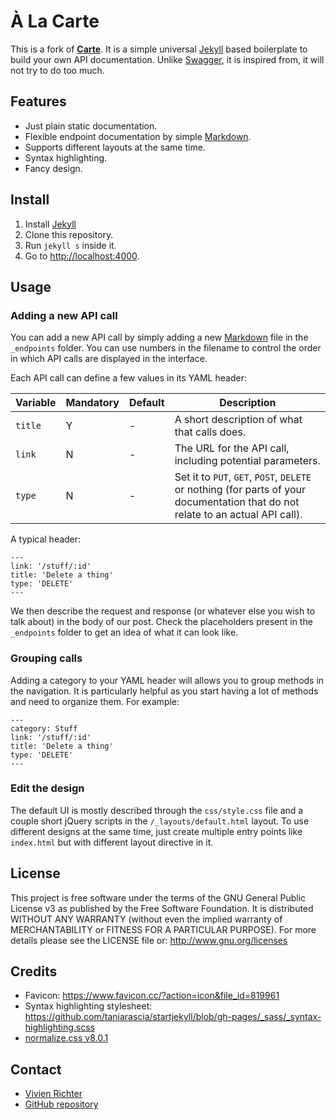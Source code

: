 # À La Carte

This is a fork of [**Carte**](https://github.com/Wiredcraft/carte).
It is a simple universal [Jekyll](https://jekyllrb.com) based boilerplate to build your own API documentation. Unlike [Swagger](https://swagger.io/), it is inspired from, it will not try to do too much.

## Features
 * Just plain static documentation.
 * Flexible endpoint documentation by simple [Markdown](https://guides.github.com/features/mastering-markdown).
 * Supports different layouts at the same time.
 * Syntax highlighting.
 * Fancy design.

## Install
1. Install [Jekyll](https://jekyllrb.com)
2. Clone this repository.
3. Run `jekyll s` inside it.
4. Go to [http://localhost:4000](http://localhost:4000).

## Usage

### Adding a new API call

You can add a new API call by simply adding a new [Markdown](https://guides.github.com/features/mastering-markdown) file in the `_endpoints` folder. You can use numbers in the filename to control the order in which API calls are displayed in the interface.

Each API call can define a few values in its YAML header:

Variable | Mandatory | Default | Description
--- | --- | --- | ---
``title`` | Y | - | A short description of what that calls does.
``link`` | N | - | The URL for the API call, including potential parameters.
``type`` | N | - | Set it to `PUT`, `GET`, `POST`, `DELETE` or nothing (for parts of your documentation that do not relate to an actual API call).

A typical header:

```
---
link: '/stuff/:id'
title: 'Delete a thing'
type: 'DELETE'
---
```

We then describe the request and response (or whatever else you wish to talk about) in the body of our post. Check the placeholders present in the `_endpoints` folder to get an idea of what it can look like.

### Grouping calls

Adding a category to your YAML header will allows you to group methods in the navigation. It is particularly helpful as you start having a lot of methods and need to organize them. For example:

```
---
category: Stuff
link: '/stuff/:id'
title: 'Delete a thing'
type: 'DELETE'
---
```

### Edit the design

The default UI is mostly described through the `css/style.css` file and a couple short jQuery scripts in the `/_layouts/default.html` layout.
To use different designs at the same time, just create multiple entry points like `index.html` but with different layout directive in it.

## License
This project is free software under the terms of the GNU General Public License v3 as published by the Free Software Foundation.
It is distributed WITHOUT ANY WARRANTY (without even the implied warranty of MERCHANTABILITY or FITNESS FOR A PARTICULAR PURPOSE).
For more details please see the LICENSE file or: http://www.gnu.org/licenses

## Credits
 * Favicon: https://www.favicon.cc/?action=icon&file_id=819961
 * Syntax highlighting stylesheet: https://github.com/taniarascia/startjekyll/blob/gh-pages/_sass/_syntax-highlighting.scss
 * [normalize.css v8.0.1](https://github.com/necolas/normalize.css)

## Contact
 * [Vivien Richter](mailto:vivien-richter@outlook.de)
 * [GitHub repository](https://github.com/vivi90/a-la-carte.git)
